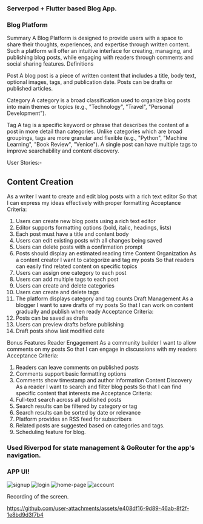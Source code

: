 ### Serverpod + Flutter based Blog App.

###  Blog Platform

Summary
A Blog Platform is designed to provide users with a space to share their thoughts, experiences, and expertise through written content. Such a platform will offer an intuitive interface for creating, managing, and publishing blog posts, while engaging with readers through comments and social sharing features.
Definitions

Post
A blog post is a piece of written content that includes a title, body text, optional images, tags, and publication date. Posts can be drafts or published articles.

Category
A category is a broad classification used to organize blog posts into main themes or topics (e.g., "Technology", "Travel", "Personal Development").

Tag
A tag is a specific keyword or phrase that describes the content of a post in more detail than categories. Unlike categories which are broad groupings, tags are more granular and flexible (e.g., "Python", "Machine Learning", "Book Review", "Venice"). A single post can have multiple tags to improve searchability and content discovery.

User Stories:- 

Content Creation
---------------------------------
As a writer
I want to create and edit blog posts with a rich text editor
So that I can express my ideas effectively with proper formatting
Acceptance Criteria:
1. Users can create new blog posts using a rich text editor
2. Editor supports formatting options (bold, italic, headings, lists)
3. Each post must have a title and content body
4. Users can edit existing posts with all changes being saved
5. Users can delete posts with a confirmation prompt
6. Posts should display an estimated reading
time
Content Organization
As a content creator
I want to categorize and tag my posts
So that readers can easily find related content on specific topics
1. Users can assign one category to each
post
2. Users can add multiple tags to each post
3. Users can create and delete categories
4. Users can create and delete tags
5. The platform displays category and tag
counts
Draft Management
As a blogger
I want to save drafts of my posts
So that I can work on content gradually and publish when ready
Acceptance Criteria:
1. Posts can be saved as drafts
2. Users can preview drafts before publishing
3. Draft posts show last modified date

Bonus Features
Reader Engagement
As a community builder
I want to allow comments on my posts
So that I can engage in discussions with my
readers
Acceptance Criteria:
1. Readers can leave comments on published
posts
2. Comments support basic formatting
options
3. Comments show timestamp and author
information
Content Discovery
As a reader
I want to search and filter blog posts
So that I can find specific content that interests me
Acceptance Criteria:
1. Full-text search across all published posts
2. Search results can be filtered by category
or tag
3. Search results can be sorted by date or
relevance
4. Platform provides an RSS feed for subscribers
5. Related posts are suggested based on
categories and tags.
6. Scheduling feature for blog.

### Used Riverpod for state management & GoRouter for the app's navigation.


### APP UI!
![signup](https://github.com/user-attachments/assets/5daebc32-02c7-4389-82ae-bb145708e361)
![login](https://github.com/user-attachments/assets/48a1440b-e497-40b0-869a-0904978d9acd)
![home-page](https://github.com/user-attachments/assets/c41f2cbe-a5f4-47b5-a457-fb22f243c7aa)
![account](https://github.com/user-attachments/assets/9a890009-98fd-418b-b051-063134a8a28c)


Recording of the screen.



https://github.com/user-attachments/assets/e408df16-9d89-46ab-8f2f-1e8bd9d3f7b4

